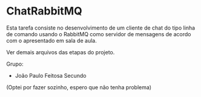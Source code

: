 # ChatRabbitMQ

Esta tarefa consiste no desenvolvimento de um cliente de chat do tipo linha de comando usando o RabbitMQ como servidor de mensagens de acordo com o apresentado em sala de aula.

Ver demais arquivos das etapas do projeto.

Grupo:
- João Paulo Feitosa Secundo

(Optei por fazer sozinho, espero que não tenha problema)
